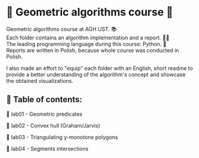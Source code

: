 # 🔶 Geometric algorithms course 🔶
Geometric algorithms course at AGH UST. 📚 <br>
Each folder contains an algorithm implementation and a report. 👩‍💻 <br>
The leading programming language during this course: Python. 🐍 <br>
Reports are written in Polish, because whole course was conducted in Polish.

<p>I also made an effort to "equip" each folder with an English, short readme to provide a better understanding of the algorithm's concept and showcase the obtained visualizations. </p>

<h2> 🔶 Table of contents: </h2>
<p> 🔸 lab01 - Geometric predicates </p>
<p> 🔸 lab02 - Convex hull (Graham/Jarvis) </p>
<p> 🔸 lab03 - Triangulating y-monotone polygons </p>
<p> 🔸 lab04 - Segments intersections </p>
